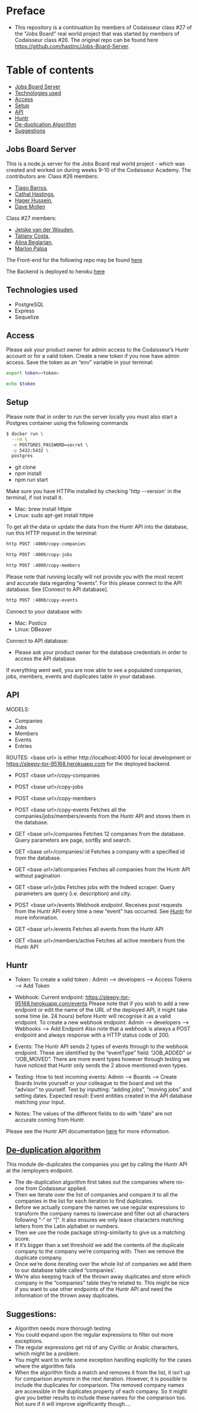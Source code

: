 # Preface
- This repository is a continuation by members of Codaisseur class #27 of the "Jobs Board" real world project that was started by members of Codaisseur class #26. The original repo can be found here https://github.com/hastinc/Jobs-Board-Server.

# Table of contents
- [Jobs Board Server](#Jobs-Board-Server)
- [Technologies used](#Technologies-used)
- [Access](#Access)
- [Setup](#Setup)
- [API](#API)
- [Huntr](#Huntr)
- [De-duplication Algorithm](#De-duplication-Algorithm)
- [Suggestions](#Suggestions)

## Jobs Board Server
This is a node.js server for the Jobs Board real world project - which was 
created and worked on during weeks 9-10 of the Codaisseur Academy.
The contributors are:
Class #26 members:
- [Tiago Barros](https://github.com/limadebarros),
- [Cathal Hastings](https://github.com/hastinc),
- [Hager Hussein](https://github.com/hagerhussein), 
- [Dave Mollen](https://github.com/davemollen)

Class #27 members:
- [Jetske van der Wouden](https://github.com/JetskevdWouden),
- [Tatiany Costa](https://github.com/TatyCris),
- [Alina Beglarian](https://github.com/alinabeglarian),
- [Marlon Palpa](https://github.com/malanchito)

The Front-end for the following repo may be found [here](https://github.com/Official-Codaisseur-Graduate/Jobs-Board-Client)

The Backend is deployed to heroku [here](
https://sleepy-tor-95168.herokuapp.com)

## Technologies used
- PostgreSQL
- Express
- Sequelize

## Access
Please ask your product owner for admin access to the  Codaisseur’s Huntr account or for a valid token.
Create a new token if you now have admin access.
Save the token as an “env” variable in your terminal:
```bash
export token=<token>
```
```bash
echo $token
```

## Setup
Please note that in order to run the server locally you must also start a Postgres container
using the following commands
```bash
$ docker run \
  --rm \
  -e POSTGRES_PASSWORD=secret \
  -p 5432:5432 \
  postgres
```
- git clone
- npm install
- npm run start

Make sure you have HTTPie installed by checking 'http --version' in the terminal, if not install it.
- Mac: brew install httpie
- Linux: sudo apt-get install httpie

To get all the data or update the data from the Huntr API into the database, run this HTTP request in the terminal:
```bash
http POST :4000/copy-companies
```
```bash
http POST :4000/copy-jobs
```
```bash
http POST :4000/copy-members
```
Please note that running locally will not provide you with the most recent and accurate data regarding “events”. For this please connect to the API database. See [Connect to API database].
```bash
http POST :4000/copy-events
```

Connect to your database with:
- Mac: Postico
- Linux: DBeaver

Connect to API database:
- Please ask your product owner for the database credentials in order to access the API database. 

If everything went well, you are now able to see a populated companies, jobs, members, events and duplicates table in your database.

## API

MODELS:
- Companies
- Jobs
- Members
- Events
- Entries

ROUTES:
\<base url\> is either http://localhost:4000 for local development or https://sleepy-tor-95168.herokuapp.com for the deployed backend.

- POST \<base url\>/copy-companies 
- POST \<base url\>/copy-jobs
- POST \<base url\>/copy-members
- POST \<base url\>/copy-events 
  Fetches all the companies/jobs/members/events from the Huntr API and stores them in the database.

- GET \<base url\>/companies
  Fetches 12 companies from the database. Query parameters are page, sortBy and search.

- GET \<base url\>/companies/:id
  Fetches a company with a specified id from the database.

- GET \<base url>/allcompanies
  Fetches all companies from the Huntr API without pagination

- GET \<base url\>/jobs
  Fetches jobs with the Indeed scraper. Query parameters are query (i.e. description) and city.

- POST \<base url>/events
  Webhook endpoint. Receives post requests from the Huntr API every time a new “event” has occurred. See [Huntr](#Huntr) for        more information.

- GET \<base url>/events
  Fetches all events from the Huntr API

- GET \<base url>/members/active
  Fetches all active members from the Huntr API

## Huntr
- Token:
To create a valid token :
Admin —> developers —> Access Tokens —> Add Token

- Webhook:
Current endpoint: https://sleepy-tor-95168.herokuapp.com/events
Please note that if you wish to add a new endpoint or edit the name of the URL of the deployed API, it might take some time (ie. 24 hours) before Huntr will recognise it as a valid endpoint.
To create a new webhook endpoint:
Admin —> developers —> Webhooks —> Add Endpoint
Also note that a webhook is always a POST endpoint and always response with a HTTP status code of 200.

- Events:
The Huntr API sends 2 types of events through to the webhook endpoint. These are identified by the “eventType” field: “JOB_ADDED” or “JOB_MOVED”.
There are more event types however through testing we have noticed that Huntr only sends the 2 above mentioned even types.

- Testing:
How to test incoming events:
Admin —> Boards —> Create Boards
Invite yourself or your colleague to the board and set the “advisor” to yourself.
Test by inputting: “adding jobs”, “moving jobs” and setting dates. 
Expected result: Event entities created in the API database matching your input.

- Notes:
The values of the different fields to do with “date” are not accurate coming from Huntr. 

Please see the Huntr API documentation [here](https://docs.huntr.co/#webhooks) for more information.


## [De-duplication algorithm](./Huntr/companies/removeDuplicates.js)
This module de-duplicates the companies you get by calling the Huntr API at the /employers endpoint. 
- The de-duplication algorithm first takes out the companies where no-one from Codaisseur applied. 
- Then we iterate over the list of companies and compare it to all the companies in the list for each iteration to find duplicates. 
- Before we actually compare the names we use regular expressions to transform the company names to lowercase and filter out all characters following “-“ or “|”. It also ensures we only leave characters matching letters from the Latin alphabet or numbers. 
- Then we use the node package string-similarity to give us a matching score. 
- If it’s bigger than a set threshold we add the contents of the duplicate company to the company we’re comparing with. Then we remove the duplicate company. 
- Once we’re done iterating over the whole list of companies we add them to our database table called “companies’. 
- We’re also keeping track of the thrown away duplicates and store which company in the “companies” table they’re related to. This might be nice if you want to use other endpoints of the Huntr API and need the information of the thrown away duplicates. 

## Suggestions:
- Algorithm needs more thorough testing
- You could expand upon the regular expressions to filter out more exceptions. 
- The regular expressions get rid of any Cyrillic or Arabic characters, which might be a problem. 
- You might want to write some exception handling explicitly for the cases where the algorithm fails
- When the algorithm finds a match and removes it from the list, it isn’t up for comparison anymore in the next iteration. However, it is possible to include the duplicates for comparison. The removed company names are accessible in the duplicates property of each company. So it might give you better results to include these names for the comparison too. Not sure if it will improve significantly though…. 
